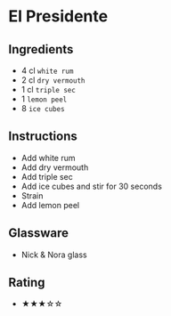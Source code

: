 # El Presidente

## Ingredients
- 4 cl `white rum`
- 2 cl `dry vermouth`
- 1 cl `triple sec`
- 1 `lemon peel`
- 8 `ice cubes`

## Instructions
- Add white rum
- Add dry vermouth
- Add triple sec
- Add ice cubes and stir for 30 seconds
- Strain
- Add lemon peel

## Glassware
- Nick & Nora glass

## Rating
- ★★★☆☆